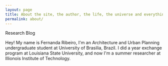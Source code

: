 ```yaml
---
layout: page
title: About the site, the author, the life, the universe and everything more.
permalink: about/
---
```


<div class="message">
  Research Blog
</div>

Hey! My name is Fernanda Ribeiro, I'm an Architecture and Urban Planning undergraduate student at University of Brasilia, Brazil. I did a year exchange program at Louisiana State University, and now I'm a summer researcher at Illionois Institute of Technology.
